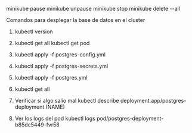 minikube pause
minikube unpause
minikube stop
minikube delete --all

Comandos para desplegar la base de datos  en el cluster

1. kubectl version
2. kubectl get all
   kubectl get pod
3. kubectl apply -f postgres-config.yml
4. kubectl apply -f postgres-secrets.yml
5. kubectl apply -f postgres.yml
6. kubectl get all

7. Verificar si algo salio mal 
    kubectl describe deployment.app/postgres-deployment (NAME)
8. Ver los logs del pod
    kubectl logs pod/postgres-deployment-b85dc5449-fvr58

